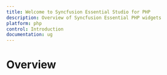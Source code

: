 ```yaml
---
title: Welcome to Syncfusion Essential Studio for PHP
description: Overview of Syncfusion Essential PHP widgets
platform: php
control: Introduction
documentation: ug
---
```


# Overview